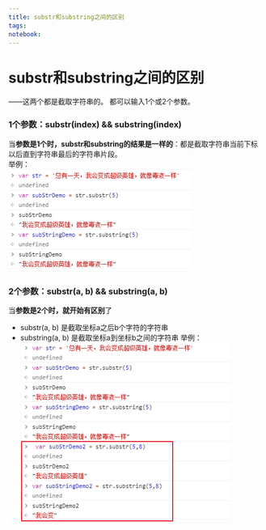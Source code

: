 ```yaml
---
title: substr和substring之间的区别
tags: 
notebook: 
---
```

# substr和substring之间的区别
——这两个都是截取字符串的。
都可以输入1个或2个参数。
### 1个参数：substr(index) && substring(index)
当**参数是1个时，substr和substring的结果是一样的**：都是截取字符串当前下标以后直到字符串最后的字符串片段。   
举例：   
![](https://raw.githubusercontent.com/heihuahe/myGallery/master/noteImage/20190820164521.png)   
### 2个参数：substr(a, b) && substring(a, b)
当**参数是2个时，就开始有区别**了
- substr(a, b) 是截取坐标a之后b个字符的字符串
- substring(a, b) 是截取坐标a到坐标b之间的字符串
举例：
![](https://raw.githubusercontent.com/heihuahe/myGallery/master/noteImage/20190820164530.png)


